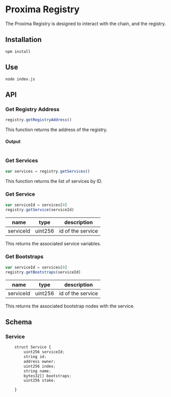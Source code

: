 
# Proxima Registry

The Proxima Registry is designed to interact with the chain, and the registry. 

## Installation

`npm install`

## Use

`node index.js`

## API


### Get Registry Address

```javascript
registry.getRegistryAddress()
```

This function returns the address of the registry. 

#### Output

```JSON

```

### Get Services

```javascript
var services = registry.getServices()
```
This function returns the list of services by ID. 


### Get Service 
```javascript
var serviceId = services[0]
registry.getService(serviceId)
```
| name  |  type |  description  
|---    |---    |     ---         |
|  serviceId | uint256  |  id of the service |

This returns the associated service variables.



### Get Bootstraps
```javascript
var serviceId = services[0]
registry.getBootstraps(serviceId)
```

| name  |  type |  description  
|---    |---    |     ---         |
|  serviceId | uint256  |  id of the service |

This returns the associated bootstrap nodes with the service.


## Schema 

### Service
```javascript
    struct Service {
        uint256 serviceId;
        string id;
        address owner;
        uint256 index;
        string name;
        bytes32[] bootstraps;
        uint256 stake;

    }
```




